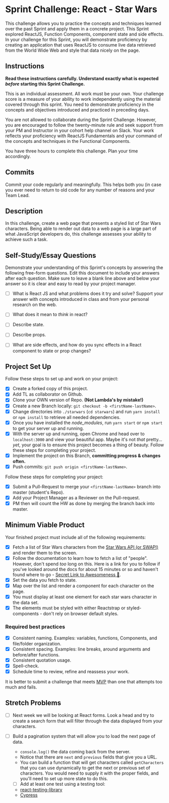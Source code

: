 # Sprint Challenge: React - Star Wars

This challenge allows you to practice the concepts and techniques learned over the past Sprint and apply them in a concrete project. This Sprint explored ReactJS, Function Components, component state and side effects. In your challenge for this Sprint, you will demonstrate proficiency by creating an application that uses ReactJS to consume live data retrieved from the World Wide Web and style that data nicely on the page.

## Instructions

**Read these instructions carefully. Understand exactly what is expected _before_ starting this Sprint Challenge.**

This is an individual assessment. All work must be your own. Your challenge score is a measure of your ability to work independently using the material covered through this sprint. You need to demonstrate proficiency in the concepts and objectives introduced and practiced in preceding days.

You are not allowed to collaborate during the Sprint Challenge. However, you are encouraged to follow the twenty-minute rule and seek support from your PM and Instructor in your cohort help channel on Slack. Your work reflects your proficiency with ReactJS Fundamentals and your command of the concepts and techniques in the Functional Components.

You have three hours to complete this challenge. Plan your time accordingly.

## Commits

Commit your code regularly and meaningfully. This helps both you (in case you ever need to return to old code for any number of reasons and your Team Lead.

## Description

In this challenge, create a web page that presents a styled list of Star Wars characters. Being able to render out data to a web page is a large part of what JavaScript developers do, this challenge assesses your ability to achieve such a task.

## Self-Study/Essay Questions

Demonstrate your understanding of this Sprint's concepts by answering the following free-form questions. Edit this document to include your answers after each question. Make sure to leave a blank line above and below your answer so it is clear and easy to read by your project manager.

-   [ ] What is React JS and what problems does it try and solve? Support your answer with concepts introduced in class and from your personal research on the web.

-   [ ] What does it mean to _think_ in react?

-   [ ] Describe state.

-   [ ] Describe props.

-   [ ] What are side effects, and how do you sync effects in a React component to state or prop changes?

## Project Set Up

Follow these steps to set up and work on your project:

-   [x] Create a forked copy of this project.
-   [x] Add TL as collaborator on Github.
-   [x] Clone your OWN version of Repo. **(Not Lambda's by mistake!)**
-   [x] Create a new Branch locally: `git checkout -b <firstName-lastName>`.
-   [x] Change directories into `./starwars` (`cd starwars`) and run `yarn install` or `npm install` to retrieve all needed dependencies.
-   [x] Once you have installed the _node_modules_, run `yarn start` or `npm start` to get your server up and running.
-   [x] With the server up and running, open Chrome and head over to `localhost:3000` and view your beautiful app. Maybe it's not _that_ pretty... _yet_, your goal is to ensure this project becomes a thing of beauty.
Follow these steps for completing your project.
-   [x] Implement the project on this Branch, **committing progress & changes often.**
-   [x] Push commits: `git push origin <firstName-lastName>`.

Follow these steps for completing your project:

-   [x] Submit a Pull-Request to merge your `<firstName-lastName>` branch into master (student's  Repo).
-   [x] Add your Project Manager as a Reviewer on the Pull-request.
-   [x] PM then will count the HW as done by merging the branch back into master.

## Minimum Viable Product

Your finished project must include all of the following requirements:

-   [x] Fetch a list of Star Wars characters from the [Star Wars API (or SWAPI)](https://swapi.co/) and render them to the screen. 
-   [x] Follow the documentation to learn how to fetch a list of "people". However, don't spend _too_ long on this. Here is a link for you to follow if you've looked around the docs for about 15 minutes or so and haven't found where to go - [Secret Link to Awesomeness 🤫](https://swapi.co/documentation#people).
-   [x] Set the data you fetch to state.
-   [x] Map over the list and render a component for each character on the page.
-   [x] You must display at least one element for each star wars character in the data set.
-   [x] The elements must be styled with either Reactstrap or styled-components - don't rely on browser default styles.

### Required best practices

-   [x] Consistent naming. Examples: variables, functions, Components, and file/folder organization.
-   [x] Consistent spacing. Examples: line breaks, around arguments and before/after functions.
-   [x] Consistent quotation usage.
-   [x] Spell-check.
-   [x] Schedule time to review, refine and reassess your work.

It is better to submit a challenge that meets [MVP](https://en.wikipedia.org/wiki/Minimum_viable_product) than one that attempts too much and fails.

## Stretch Problems

-   [ ] Next week we will be looking at React forms. Look a head and try to create a search form that will filter through the data displayed from your characters. 

-   [ ] Build a pagination system that will allow you to load the next page of data.
    -   `console.log()` the data coming back from the server.
    -   Notice that there are `next` and `previous` fields that give you a URL.
    -   You can build a function that will get characters called `getCharacters` that you can use dynamically to get the next or previous set of characters. You would need to supply it with the proper fields, and you'll need to set up more state to do this.
    -   [ ] Add at least one test using a testing tool:
    -   [react-testing-library](https://github.com/testing-library/react-testing-library#basic-example)
    -   [Cypress](https://docs.cypress.io/guides/overview/why-cypress.html)

<!--
-   [ ] Build another app from scratch that looks very similar to this one. Inside of your main `App` component fetch some data in this same fashion from this url `https://dog.ceo/dog-api/#all` you'll have to follow the documentation at that website and figure out how to change up the code you've seen here in this Star Wars app in order to properly fetch the data and store it on Component State.
-->
